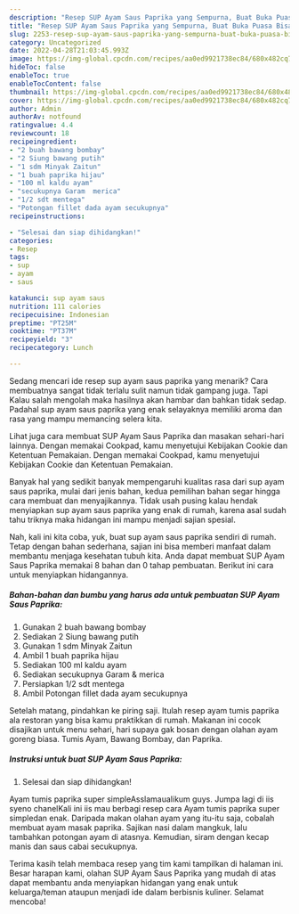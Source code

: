 ```yaml
---
description: "Resep SUP Ayam Saus Paprika yang Sempurna, Buat Buka Puasa Bisa Manjain Lidah"
title: "Resep SUP Ayam Saus Paprika yang Sempurna, Buat Buka Puasa Bisa Manjain Lidah"
slug: 2253-resep-sup-ayam-saus-paprika-yang-sempurna-buat-buka-puasa-bisa-manjain-lidah
category: Uncategorized
date: 2022-04-28T21:03:45.993Z
image: https://img-global.cpcdn.com/recipes/aa0ed9921738ec84/680x482cq70/sup-ayam-saus-paprika-foto-resep-utama.jpg
hideToc: false
enableToc: true
enableTocContent: false
thumbnail: https://img-global.cpcdn.com/recipes/aa0ed9921738ec84/680x482cq70/sup-ayam-saus-paprika-foto-resep-utama.jpg
cover: https://img-global.cpcdn.com/recipes/aa0ed9921738ec84/680x482cq70/sup-ayam-saus-paprika-foto-resep-utama.jpg
author: Admin
authorAv: notfound
ratingvalue: 4.4
reviewcount: 18
recipeingredient:
- "2 buah bawang bombay"
- "2 Siung bawang putih"
- "1 sdm Minyak Zaitun"
- "1 buah paprika hijau"
- "100 ml kaldu ayam"
- "secukupnya Garam  merica"
- "1/2 sdt mentega"
- "Potongan fillet dada ayam secukupnya"
recipeinstructions:

- "Selesai dan siap dihidangkan!"
categories:
- Resep
tags:
- sup
- ayam
- saus

katakunci: sup ayam saus 
nutrition: 111 calories
recipecuisine: Indonesian
preptime: "PT25M"
cooktime: "PT37M"
recipeyield: "3"
recipecategory: Lunch

---
```



Sedang mencari ide resep sup ayam saus paprika yang menarik? Cara membuatnya sangat tidak terlalu sulit namun tidak gampang juga. Tapi Kalau salah mengolah maka hasilnya akan hambar dan bahkan tidak sedap. Padahal sup ayam saus paprika yang enak selayaknya memiliki aroma dan rasa yang mampu memancing selera kita.


Lihat juga cara membuat SUP Ayam Saus Paprika dan masakan sehari-hari lainnya. Dengan memakai Cookpad, kamu menyetujui Kebijakan Cookie dan Ketentuan Pemakaian. Dengan memakai Cookpad, kamu menyetujui Kebijakan Cookie dan Ketentuan Pemakaian.

Banyak hal yang sedikit banyak mempengaruhi kualitas rasa dari sup ayam saus paprika, mulai dari jenis bahan, kedua pemilihan bahan segar hingga cara membuat dan menyajikannya. Tidak usah pusing kalau hendak menyiapkan sup ayam saus paprika yang enak di rumah, karena asal sudah tahu triknya maka hidangan ini mampu menjadi sajian spesial.


Nah, kali ini kita coba, yuk, buat sup ayam saus paprika sendiri di rumah. Tetap dengan bahan sederhana, sajian ini bisa memberi manfaat dalam membantu menjaga kesehatan tubuh kita. Anda dapat membuat SUP Ayam Saus Paprika memakai 8 bahan dan 0 tahap pembuatan. Berikut ini cara untuk menyiapkan hidangannya.

<!--inarticleads1-->

##### Bahan-bahan dan bumbu yang harus ada untuk pembuatan SUP Ayam Saus Paprika:

1. Gunakan 2 buah bawang bombay
1. Sediakan 2 Siung bawang putih
1. Gunakan 1 sdm Minyak Zaitun
1. Ambil 1 buah paprika hijau
1. Sediakan 100 ml kaldu ayam
1. Sediakan secukupnya Garam &amp; merica
1. Persiapkan 1/2 sdt mentega
1. Ambil Potongan fillet dada ayam secukupnya


Setelah matang, pindahkan ke piring saji. Itulah resep ayam tumis paprika ala restoran yang bisa kamu praktikkan di rumah. Makanan ini cocok disajikan untuk menu sehari, hari supaya gak bosan dengan olahan ayam goreng biasa. Tumis Ayam, Bawang Bombay, dan Paprika. 

<!--inarticleads2-->

##### Instruksi untuk buat SUP Ayam Saus Paprika:


1. Selesai dan siap dihidangkan!

Ayam tumis paprika super simpleAsslamaualikum guys. Jumpa lagi di iis syeno chanelKali ini iis mau berbagi resep cara Ayam tumis paprika super simpledan enak. Daripada makan olahan ayam yang itu-itu saja, cobalah membuat ayam masak paprika. Sajikan nasi dalam mangkuk, lalu tambahkan potongan ayam di atasnya. Kemudian, siram dengan kecap manis dan saus cabai secukupnya. 

Terima kasih telah membaca resep yang tim kami tampilkan di halaman ini. Besar harapan kami, olahan SUP Ayam Saus Paprika yang mudah di atas dapat membantu anda menyiapkan hidangan yang enak untuk keluarga/teman ataupun menjadi ide dalam berbisnis kuliner. Selamat mencoba!
